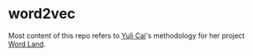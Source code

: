 # word2vec

Most content of this repo refers to [Yuli Cai](https://www.caiyuli.com/)'s methodology for her project [Word Land](https://github.com/yulicai/Word-Land).  
